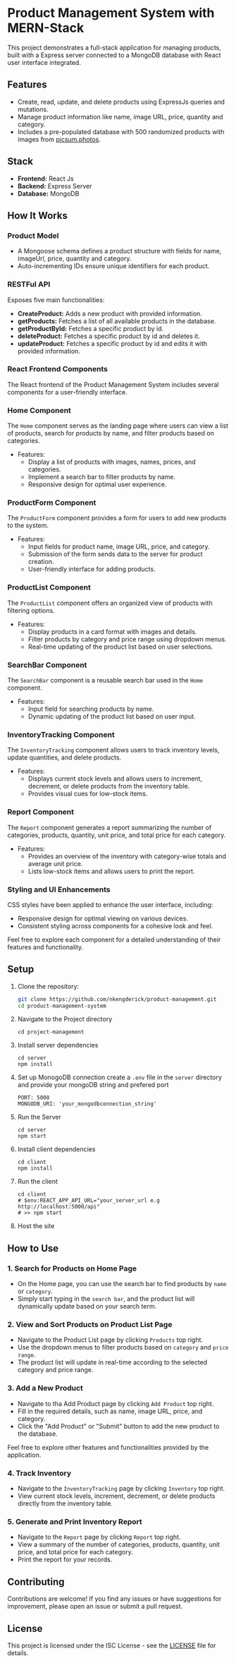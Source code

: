 # Product Management System with MERN-Stack

This project demonstrates a full-stack application for managing products, built with a Express server connected to a MongoDB database with React user interface integrated.

## Features

- Create, read, update, and delete products using ExpressJs queries and mutations.
- Manage product information like name, image URL, price, quantity and category.
- Includes a pre-populated database with 500 randomized products with images from [picsum.photos](https://picsum.photos/).

## Stack

- **Frontend:** React Js
- **Backend:** Express Server
- **Database:** MongoDB

## How It Works

### Product Model

- A Mongoose schema defines a product structure with fields for name, imageUrl, price, quantity and category.
- Auto-incrementing IDs ensure unique identifiers for each product.

### RESTFul API

Exposes five main functionalities:

- **CreateProduct:** Adds a new product with provided information.
- **getProducts:** Fetches a list of all available products in the database.
- **getProductById:** Fetches a specific product by id.
- **deleteProduct:** Fetches a specific product by id and deletes it.
- **updateProduct:** Fetches a specific product by id and edits it with provided information.

### React Frontend Components

The React frontend of the Product Management System includes several components for a user-friendly interface.

### Home Component

The `Home` component serves as the landing page where users can view a list of products, search for products by name, and filter products based on categories.

- Features:
  - Display a list of products with images, names, prices, and categories.
  - Implement a search bar to filter products by name.
  - Responsive design for optimal user experience.

### ProductForm Component

The `ProductForm` component provides a form for users to add new products to the system.

- Features:
  - Input fields for product name, image URL, price, and category.
  - Submission of the form sends data to the server for product creation.
  - User-friendly interface for adding products.

### ProductList Component

The `ProductList` component offers an organized view of products with filtering options.

- Features:
  - Display products in a card format with images and details.
  - Filter products by category and price range using dropdown menus.
  - Real-time updating of the product list based on user selections.

### SearchBar Component

The `SearchBar` component is a reusable search bar used in the `Home` component.

- Features:
  - Input field for searching products by name.
  - Dynamic updating of the product list based on user input.

### InventoryTracking Component

The `InventoryTracking` component allows users to track inventory levels, update quantities, and delete products.

- Features:
  - Displays current stock levels and allows users to increment, decrement, or delete products from the inventory table.
  - Provides visual cues for low-stock items.

### Report Component

The `Report` component generates a report summarizing the number of categories, products, quantity, unit price, and total price for each category.

- Features:
  - Provides an overview of the inventory with category-wise totals and average unit price.
  - Lists low-stock items and allows users to print the report.


### Styling and UI Enhancements

CSS styles have been applied to enhance the user interface, including:

- Responsive design for optimal viewing on various devices.
- Consistent styling across components for a cohesive look and feel.

Feel free to explore each component for a detailed understanding of their features and functionality.


## Setup

1. Clone the repository:

   ```bash
   git clone https://github.com/nkengderick/product-management.git
   cd product-management-system

2. Navigate to the Project directory
    ```
    cd project-management
    ```

3. Install server dependencies
    ```
    cd server
    npm install
    ```

4. Set up MonogoDB connection
create a `.env` file in the `server` directory and provide your mongoDB string and prefered port

    ```
    PORT: 5000
    MONGODB_URI: 'your_mongodbconnection_string'
    ```

5. Run the Server

    ```
    cd server
    npm start
    ```
6. Install client dependencies
    ```
    cd client
    npm install
    ```

7. Run the client
    ```
    cd client
    # $env:REACT_APP_API_URL="your_server_url e.g http://localhost:5000/api"
    # >> npm start
    ```
8. Host the site


## How to Use

### 1. Search for Products on Home Page
  
- On the Home page, you can use the search bar to find products by `name` or `category`.
- Simply start typing in the `search bar`, and the product list will dynamically update based on your search term.
  
### 2. View and Sort Products on Product List Page

- Navigate to the Product List page by clicking `Products` top right.
- Use the dropdown menus to filter products based on `category` and `price range`.
- The product list will update in real-time according to the selected category and price range.
  
### 3. Add a New Product
  
- Navigate to tha Add Product page by clicking `Add Product` top right.
- Fill in the required details, such as name, image URL, price, and category.
- Click the "Add Product" or "Submit" button to add the new product to the database.

Feel free to explore other features and functionalities provided by the application.

### 4. Track Inventory

- Navigate to the `InventoryTracking` page by clicking `Inventory` top right.
- View current stock levels, increment, decrement, or delete products directly from the inventory table.

### 5. Generate and Print Inventory Report

- Navigate to the `Report` page by clicking `Report` top right.
- View a summary of the number of categories, products, quantity, unit price, and total price for each category.
- Print the report for your records.

## Contributing

Contributions are welcome! If you find any issues or have suggestions for improvement, please open an issue or submit a pull request.

## License

This project is licensed under the ISC License - see the [LICENSE](LICENSE) file for details.


